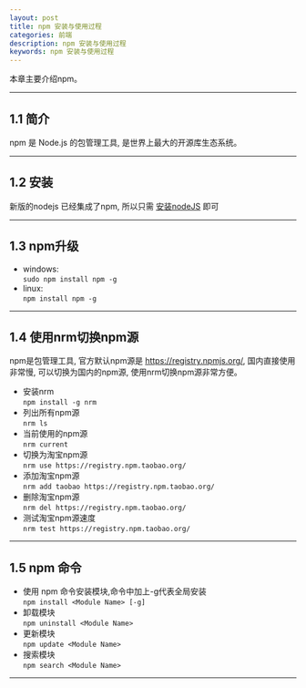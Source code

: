 ```yaml
---
layout: post
title: npm 安装与使用过程
categories: 前端
description: npm 安装与使用过程
keywords: npm 安装与使用过程
---
```


本章主要介绍npm。

* * *

## 1.1 简介

npm 是 Node.js 的包管理工具, 是世界上最大的开源库生态系统。

* * *

## 1.2 安装
新版的nodejs 已经集成了npm, 所以只需 [安装nodeJS](http://www.duobab.com/2021/02/05/nodejs) 即可

* * *

## 1.3 npm升级
- windows:  
`sudo npm install npm -g`  
- linux:  
`npm install npm -g`  

* * *

## 1.4 使用nrm切换npm源
npm是包管理工具, 官方默认npm源是 https://registry.npmjs.org/, 国内直接使用非常慢, 可以切换为国内的npm源, 使用nrm切换npm源非常方便。  
- 安装nrm  
`npm install -g nrm`   
- 列出所有npm源  
`nrm ls`   
- 当前使用的npm源  
`nrm current`   
- 切换为淘宝npm源  
`nrm use https://registry.npm.taobao.org/`    
- 添加淘宝npm源  
`nrm add taobao https://registry.npm.taobao.org/`  
- 删除淘宝npm源     
`nrm del https://registry.npm.taobao.org/`  
- 测试淘宝npm源速度   
`nrm test https://registry.npm.taobao.org/`   

* * *

## 1.5 npm 命令
- 使用 npm 命令安装模块,命令中加上-g代表全局安装   
`npm install <Module Name> [-g]`
- 卸载模块  
`npm uninstall <Module Name>`  
- 更新模块  
`npm update <Module Name>` 
- 搜索模块   
`npm search <Module Name>`  

* * *
